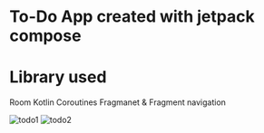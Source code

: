 # To-Do App created with jetpack compose

# Library used
Room
Kotlin Coroutines
Fragmanet & Fragment navigation



![todo1](https://user-images.githubusercontent.com/85334813/164480009-059c6a13-46a5-4154-9470-01df72742a3e.png)
![todo2](https://user-images.githubusercontent.com/85334813/164480014-f6c06554-d763-4bc2-896f-38461ddb2ea3.png)


